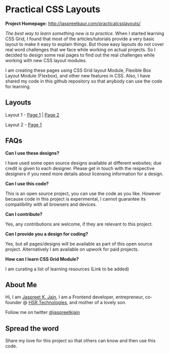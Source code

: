 # Practical CSS Layouts

**Project Homepage:** http://jaspreetkaur.com/practicalcsslayouts/

*The best way to learn something new is to practice.* When I started learning CSS Grid, I found that most of the articles/tutorials provide a very basic layout to make it easy to explain things. But those easy layouts do not cover real word challenges that we face while working on actual projects. So I decided to design some real pages to find out the real challenges while working with new CSS layout modules.

I am creating these pages using CSS Grid layout Module, Flexible Box Layout Module (Flexbox), and other new features in CSS. Also, I have shared my code in this github repository so that anybody can use the code for learning.

## Layouts

Layout 1 - [Page 1](http://jaspreetkaur.com/practicalcsslayouts/layout_01/index.html) | [Page 2](http://jaspreetkaur.com/practicalcsslayouts/layout_01/blog.html)

Layout 2 - [Page 1](http://jaspreetkaur.com/practicalcsslayouts/layout_02/index.html) 


## FAQs

**Can I use these designs?**

I have used some open source designs available at different websites; due credit is given to each designer. Please get in touch with the respective designers if you need more details about licensing information for a design. 

**Can I use this code?**

This is an open source project, you can use the code as you like. However because code in this project is experimental, I cannot guarantee its compatibility with all browsers and devices. 

**Can I contribute?**

Yes, any contributions are welcome, if they are relevant to this project.

**Can I provide you a design for coding?**

Yes, but all pages/designs will be available as part of this open source project. Alternatively I am available on upwork for paid projects.

**How can I learn CSS Grid Module?**

I am curating a list of learning resources (Link to be added)


## About Me

Hi, I am [Jaspreet K. Jain](http://jaspreetkaur.com/), I am a Frontend developer, entrepreneur, co-founder @ [HSR Technologies](http://hsrtech.com), and mother of a lovely son. 

Follow me on twitter [@jaspreetkjain](https://twitter.com/JaspreetJain)

## Spread the word

Share my love for this project so that others can know and then use this code.
